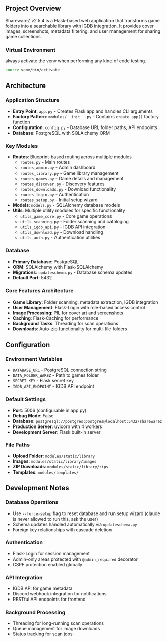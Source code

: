 ## Project Overview

SharewareZ v2.5.4 is a Flask-based web application that transforms game folders into a searchable library with IGDB integration. It provides cover images, screenshots, metadata filtering, and user management for sharing game collections.


### Virtual Environment
always activate the venv when performing any kind of code testing.

```bash
source venv/bin/activate

```
## Architecture

### Application Structure
- **Entry Point**: `app.py` - Creates Flask app and handles CLI arguments
- **Factory Pattern**: `modules/__init__.py` - Contains `create_app()` factory function
- **Configuration**: `config.py` - Database URI, folder paths, API endpoints
- **Database**: PostgreSQL with SQLAlchemy ORM

### Key Modules
- **Routes**: Blueprint-based routing across multiple modules
  - `routes.py` - Main routes
  - `routes_admin.py` - Admin dashboard
  - `routes_library.py` - Game library management
  - `routes_games.py` - Game details and management
  - `routes_discover.py` - Discovery features
  - `routes_downloads.py` - Download functionality
  - `routes_login.py` - Authentication
  - `routes_setup.py` - Initial setup wizard
- **Models**: `models.py` - SQLAlchemy database models
- **Utils**: Multiple utility modules for specific functionality
  - `utils_game_core.py` - Core game operations
  - `utils_scanning.py` - Folder scanning and cataloging
  - `utils_igdb_api.py` - IGDB API integration
  - `utils_download.py` - Download handling
  - `utils_auth.py` - Authentication utilities

### Database
- **Primary Database**: PostgreSQL
- **ORM**: SQLAlchemy with Flask-SQLAlchemy
- **Migrations**: `updateschema.py` - Database schema updates
- **Default Port**: 5432

### Core Features Architecture
- **Game Library**: Folder scanning, metadata extraction, IGDB integration
- **User Management**: Flask-Login with role-based access control
- **Image Processing**: PIL for cover art and screenshots
- **Caching**: Flask-Caching for performance
- **Background Tasks**: Threading for scan operations
- **Downloads**: Auto-zip functionality for multi-file folders

## Configuration

### Environment Variables
- `DATABASE_URL` - PostgreSQL connection string
- `DATA_FOLDER_WAREZ` - Path to games folder
- `SECRET_KEY` - Flask secret key
- `IGDB_API_ENDPOINT` - IGDB API endpoint

### Default Settings
- **Port**: 5006 (configurable in app.py)
- **Debug Mode**: False
- **Database**: `postgresql://postgres:postgres@localhost:5432/sharewarez`
- **Production Server**: uvicorn with 4 workers
- **Development Server**: Flask built-in server

### File Paths
- **Upload Folder**: `modules/static/library`
- **Images**: `modules/static/library/images`
- **ZIP Downloads**: `modules/static/library/zips`
- **Templates**: `modules/templates/`

## Development Notes

### Database Operations
- Use `--force-setup` flag to reset database and run setup wizard (claude is never allowed to run this, ask the user)
- Schema updates handled automatically via `updateschema.py`
- Foreign key relationships with cascade deletion

### Authentication
- Flask-Login for session management
- Admin-only areas protected with `@admin_required` decorator
- CSRF protection enabled globally

### API Integration
- IGDB API for game metadata
- Discord webhook integration for notifications
- RESTful API endpoints for frontend

### Background Processing
- Threading for long-running scan operations
- Queue management for image downloads
- Status tracking for scan jobs